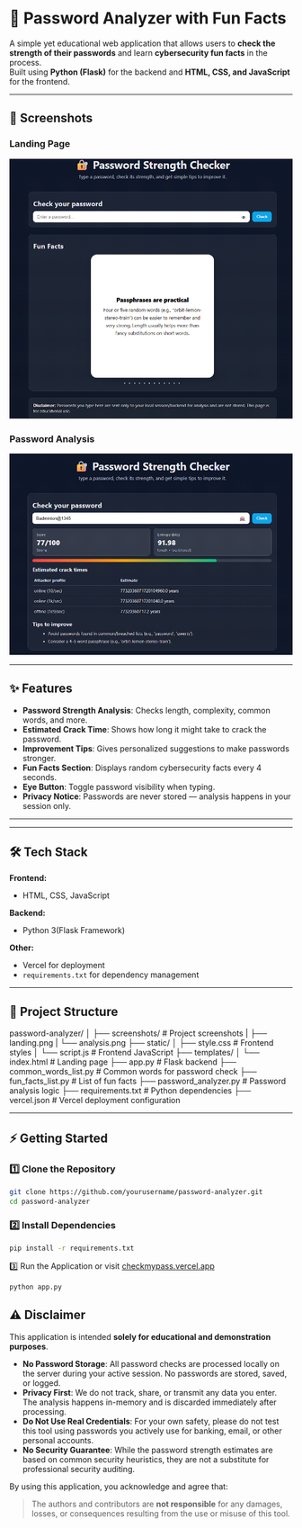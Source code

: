 # 🔐 Password Analyzer with Fun Facts

A simple yet educational web application that allows users to **check the strength of their passwords** and learn **cybersecurity fun facts** in the process.  
Built using **Python (Flask)** for the backend and **HTML, CSS, and JavaScript** for the frontend.

---

## 📸 Screenshots

### Landing Page
![Landing Page](screenshots/landing.png)

### Password Analysis
![Password Analysis](screenshots/analysis.png)

---

## ✨ Features

- **Password Strength Analysis**: Checks length, complexity, common words, and more.
- **Estimated Crack Time**: Shows how long it might take to crack the password.
- **Improvement Tips**: Gives personalized suggestions to make passwords stronger.
- **Fun Facts Section**: Displays random cybersecurity facts every 4 seconds.
- **Eye Button**: Toggle password visibility when typing.
- **Privacy Notice**: Passwords are never stored — analysis happens in your session only.

---


---

## 🛠️ Tech Stack

**Frontend:**
- HTML, CSS, JavaScript

**Backend:**
- Python 3(Flask Framework)

**Other:**
- Vercel for deployment
- `requirements.txt` for dependency management

---

## 📂 Project Structure

password-analyzer/
│
├── screenshots/ # Project screenshots
| ├── landing.png
| └── analysis.png
├── static/
│ ├── style.css # Frontend styles
│ └── script.js # Frontend JavaScript
├── templates/
│ └── index.html # Landing page
├── app.py # Flask backend
├── common_words_list.py # Common words for password check
├── fun_facts_list.py # List of fun facts
├── password_analyzer.py # Password analysis logic
├── requirements.txt # Python dependencies
├── vercel.json # Vercel deployment configuration

---

## ⚡ Getting Started

### 1️⃣ Clone the Repository
```bash
git clone https://github.com/yourusername/password-analyzer.git
cd password-analyzer
```

### 2️⃣ Install Dependencies
```bash
pip install -r requirements.txt
```

3️⃣ Run the Application or visit [checkmypass.vercel.app](url)
```bash
python app.py
```

## ⚠️ Disclaimer

This application is intended **solely for educational and demonstration purposes**.

- **No Password Storage**: All password checks are processed locally on the server during your active session. No passwords are stored, saved, or logged.
- **Privacy First**: We do not track, share, or transmit any data you enter. The analysis happens in-memory and is discarded immediately after processing.
- **Do Not Use Real Credentials**: For your own safety, please do not test this tool using passwords you actively use for banking, email, or other personal accounts.
- **No Security Guarantee**: While the password strength estimates are based on common security heuristics, they are not a substitute for professional security auditing.

By using this application, you acknowledge and agree that:
> The authors and contributors are **not responsible** for any damages, losses, or consequences resulting from the use or misuse of this tool.

